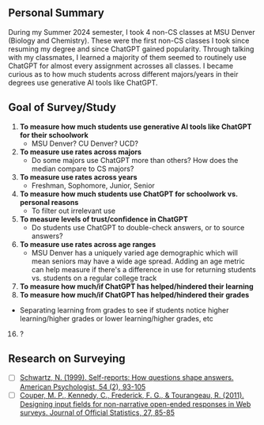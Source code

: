 ## Personal Summary
During my Summer 2024 semester, I took 4 non-CS classes at MSU Denver (Biology and Chemistry). These were the first non-CS classes I took since resuming my degree and since ChatGPT gained popularity. Through talking with my classmates, I learned a majority of them seemed to routinely use ChatGPT for almost every assignment acrosses all classes. I became curious as to how much students across different majors/years in their degrees use generative AI tools like ChatGPT.

## Goal of Survey/Study
1. **To measure how much students use generative AI tools like ChatGPT for their schoolwork**
   - MSU Denver? CU Denver? UCD?
3. **To measure use rates across majors**
   - Do some majors use ChatGPT more than others? How does the median compare to CS majors?
5. **To measure use rates across years**
   - Freshman, Sophomore, Junior, Senior
7. **To measure how much students use ChatGPT for schoolwork vs. personal reasons**
   - To filter out irrelevant use
9. **To measure levels of trust/confidence in ChatGPT**
   - Do students use ChatGPT to double-check answers, or to source answers?
11. **To measure use rates across age ranges**
    - MSU Denver has a uniquely varied age demographic which will mean seniors may have a wide age spread. Adding an age metric can help measure if there's a difference in use for returning students vs. students on a regular college track
13. **To measure how much/if ChatGPT has helped/hindered their learning**
14. **To measure how much/if ChatGPT has helped/hindered their grades**
   - Separating learning from grades to see if students notice higher learning/higher grades or lower learning/higher grades, etc
16. ?

## Research on Surveying
- [ ] [Schwartz, N. (1999). Self-reports: How questions shape answers. American Psychologist, 54 (2), 93-105](https://cci.drexel.edu/faculty/sgasson/Readings/Schwarz%20%5B1999%5D%20Self-reports%20-%20How%20the%20questions%20shape%20the%20answers.pdf)
- [ ] [Couper, M. P., Kennedy, C., Frederick, F. G., & Tourangeau, R. (2011). Designing input fields for non-narrative open-ended responses in Web surveys. Journal of Official Statistics, 27, 85-85](https://www.ncbi.nlm.nih.gov/pmc/articles/PMC3570266/)
